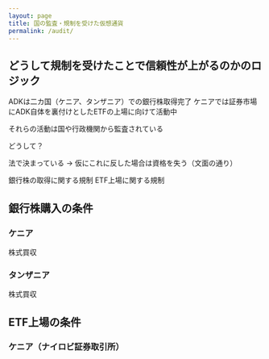 ```yaml
---
layout: page
title: 国の監査・規制を受けた仮想通貨
permalink: /audit/
---
```


## どうして規制を受けたことで信頼性が上がるのかのロジック

ADKは二カ国（ケニア、タンザニア）での銀行株取得完了
ケニアでは証券市場にADK自体を裏付けとしたETFの上場に向けて活動中

それらの活動は国や行政機関から監査されている

どうして？

法で決まっている
→ 仮にこれに反した場合は資格を失う（文面の通り）

銀行株の取得に関する規制
ETF上場に関する規制

## 銀行株購入の条件

### ケニア

株式買収

### タンザニア

株式買収


## ETF上場の条件

### ケニア（ナイロビ証券取引所）
